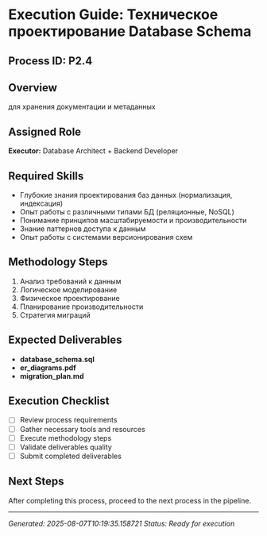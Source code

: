 # Execution Guide: Техническое проектирование Database Schema

## Process ID: P2.4

## Overview
для хранения документации и метаданных

## Assigned Role
**Executor:** Database Architect + Backend Developer

## Required Skills
- Глубокие знания проектирования баз данных (нормализация, индексация)
- Опыт работы с различными типами БД (реляционные, NoSQL)
- Понимание принципов масштабируемости и производительности
- Знание паттернов доступа к данным
- Опыт работы с системами версионирования схем

## Methodology Steps
1. Анализ требований к данным
2. Логическое моделирование
3. Физическое проектирование
4. Планирование производительности
5. Стратегия миграций

## Expected Deliverables
- **database_schema.sql**
- **er_diagrams.pdf**
- **migration_plan.md**

## Execution Checklist
- [ ] Review process requirements
- [ ] Gather necessary tools and resources
- [ ] Execute methodology steps
- [ ] Validate deliverables quality
- [ ] Submit completed deliverables

## Next Steps
After completing this process, proceed to the next process in the pipeline.

---
*Generated: 2025-08-07T10:19:35.158721*
*Status: Ready for execution*

